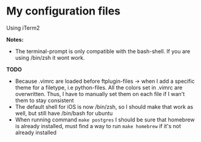 # My configuration files


Using iTerm2

**Notes:**
- The terminal-prompt is only compatible with the bash-shell. If you are using /bin/zsh it wont work.


**TODO**
- Because .vimrc are loaded before ftplugin-files -> when I add a specific theme for a filetype, i.e python-files. All the colors set in .vimrc are overwritten. Thus, I have to manually set them on each file if I wan't them to  stay consistent
- The default shell for iOS is now /bin/zsh, so I should make that work as well, but still have /bin/bash for ubuntu
- When running command `make postgres` I should be sure that homebrew is already installed, must find a way to run `make homebrew` if it's not already installed
